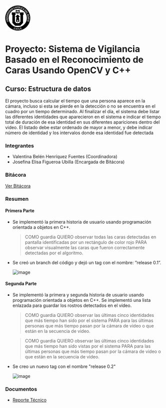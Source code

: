 ![UCN](docs/images/60x60-ucn-negro.png)

# Proyecto: Sistema de Vigilancia Basado en el Reconocimiento de Caras Usando OpenCV y C++
## Curso: Estructura de datos

El proyecto busca calcular el tiempo que una persona aparece en la cámara, incluso si esta se pierde en la detección o no se encuentra en el cuadro por un tiempo determinado. Al finalizar el día, el sistema debe listar las diferentes identidades que aparecieron en el sistema e indicar el tiempo total de duración de esa identidad en sus diferentes apariciones dentro del video. El listado debe estar ordenado de mayor a
menor, y debe indicar número de identidad y los intervalos donde esa identidad fue detectada

### Integrantes

* Valentina Belén Henríquez Fuentes (Coordinadora)
* Josefina Elisa Figueroa Ubilla (Encargada de Bitácora)

### Bitácora

[Ver Bitácora](docs/BITACORA.md)

### Resumen

#### Primera Parte 
- Se implementó la primera historia de
usuario usando programación orientada a objetos en C++. 
    > COMO guardia QUIERO observar todas las caras detectadas en pantalla identificadas por un rectángulo de color rojo PARA observar visualmente las caras que fueron correctamente detectadas por el algoritmo.
- Se creó un branch del código y
dejó un tag con el nombre: ”release 0.1”.

    ![image](https://user-images.githubusercontent.com/89618326/138577405-a33d7eec-24b5-4a01-8d9e-cb872083f748.png)
    
 #### Segunda Parte 
- Se implementó la primera y segunda
historia de usuario usando programación orientada a objetos en C++. Se implementó una
lista enlazada para guardar los rostros detectados en el vídeo. 
    > COMO guardia QUIERO observar las últimas cinco identidades que más tiempo han sido por el sistema PARA para las últimas personas que más tiempo pasan por la cámara de video o que están en la secuencia de video.

    > COMO guardia QUIERO observar las últimas cinco identidades que más tiempo han sido vistas por el sistema PARA para las últimas personas que más tiempo pasan por la cámara de video o que están en la secuencia de video.


- Se creo un nuevo tag con el nombre "release 0.2"

    ![image](https://user-images.githubusercontent.com/89618326/138577427-f9243dcf-fba8-473c-974d-952dd47c2f86.png)

### Documentos

* [Reporte Técnico](docs/README.md)



